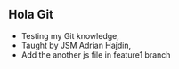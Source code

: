 ## Hola Git

- Testing my Git knowledge,
- Taught by JSM Adrian Hajdin,
- Add the another js file in feature1 branch
